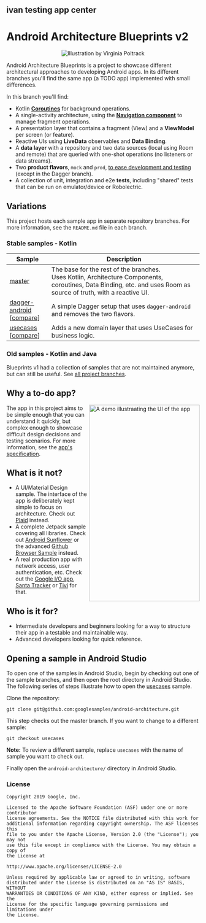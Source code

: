 ## ivan testing app center

# Android Architecture Blueprints v2
<p align="center">
<img src="https://github.com/googlesamples/android-architecture/wiki/images/aab-logov2.png" alt="Illustration by Virginia Poltrack"/>
</p>

Android Architecture Blueprints is a project to showcase different architectural approaches to developing Android apps. In its different branches you'll find the same app (a TODO app) implemented with small differences.

In this branch you'll find:
*   Kotlin **[Coroutines](https://kotlinlang.org/docs/reference/coroutines-overview.html)** for background operations.
*   A single-activity architecture, using the **[Navigation component](https://developer.android.com/guide/navigation/navigation-getting-started)** to manage fragment operations.
*   A presentation layer that contains a fragment (View) and a **ViewModel** per screen (or feature).
*   Reactive UIs using **LiveData** observables and **Data Binding**.
*   A **data layer** with a repository and two data sources (local using Room and remote) that are queried with one-shot operations (no listeners or data streams).
*   Two **product flavors**, `mock` and `prod`, [to ease development and testing](https://android-developers.googleblog.com/2015/12/leveraging-product-flavors-in-android.html) (except in the Dagger branch).
*   A collection of unit, integration and e2e **tests**, including "shared" tests that can be run on emulator/device or Robolectric.

## Variations

This project hosts each sample app in separate repository branches. For more information, see the `README.md` file in each branch.

### Stable samples - Kotlin
|     Sample     | Description |
| ------------- | ------------- |
| [master](https://github.com/googlesamples/android-architecture/tree/master) | The base for the rest of the branches. <br/>Uses Kotlin, Architecture Components, coroutines, Data Binding, etc. and uses Room as source of truth, with a reactive UI. |
| [dagger-android](https://github.com/googlesamples/android-architecture/tree/dagger-android)<br/>[[compare](https://github.com/googlesamples/android-architecture/compare/dagger-android#files_bucket)] | A simple Dagger setup that uses `dagger-android` and removes the two flavors. |
| [usecases](https://github.com/googlesamples/android-architecture/tree/usecases)<br/>[[compare](https://github.com/googlesamples/android-architecture/compare/usecases#files_bucket)] | Adds a new domain layer that uses UseCases for business logic. |

### Old samples - Kotlin and Java

Blueprints v1 had a collection of samples that are not maintained anymore, but can still be useful. See [all project branches](https://github.com/googlesamples/android-architecture/branches).

## Why a to-do app?

<img align="right" src="https://github.com/googlesamples/android-architecture/wiki/images/todoapp.gif" alt="A demo illustraating the UI of the app" width="288" height="512" style="display: inline; float: right"/>

The app in this project aims to be simple enough that you can understand it quickly, but complex enough to showcase difficult design decisions and testing scenarios. For more information, see the [app's specification](https://github.com/googlesamples/android-architecture/wiki/To-do-app-specification).

## What is it not?

*   A UI/Material Design sample. The interface of the app is deliberately kept simple to focus on architecture. Check out [Plaid](https://github.com/android/plaid) instead.
*   A complete Jetpack sample covering all libraries. Check out [Android Sunflower](https://github.com/googlesamples/android-sunflower) or the advanced [Github Browser Sample](https://github.com/googlesamples/android-architecture-components/tree/master/GithubBrowserSample) instead.
*   A real production app with network access, user authentication, etc. Check out the [Google I/O app](https://github.com/google/iosched), [Santa Tracker](https://github.com/google/santa-tracker-android) or [Tivi](https://github.com/chrisbanes/tivi) for that.

## Who is it for?

*   Intermediate developers and beginners looking for a way to structure their app in a testable and maintainable way.
*   Advanced developers looking for quick reference.

## Opening a sample in Android Studio

To open one of the samples in Android Studio, begin by checking out one of the sample branches, and then open the root directory in Android Studio. The following series of steps illustrate how to open the [usecases](tree/usecases/) sample.

Clone the repository:

```
git clone git@github.com:googlesamples/android-architecture.git
```
This step checks out the master branch. If you want to change to a different sample: 

```
git checkout usecases
```

**Note:** To review a different sample, replace `usecases` with the name of sample you want to check out.

Finally open the `android-architecture/` directory in Android Studio.

### License


```
Copyright 2019 Google, Inc.

Licensed to the Apache Software Foundation (ASF) under one or more contributor
license agreements. See the NOTICE file distributed with this work for
additional information regarding copyright ownership. The ASF licenses this
file to you under the Apache License, Version 2.0 (the "License"); you may not
use this file except in compliance with the License. You may obtain a copy of
the License at

http://www.apache.org/licenses/LICENSE-2.0

Unless required by applicable law or agreed to in writing, software
distributed under the License is distributed on an "AS IS" BASIS, WITHOUT
WARRANTIES OR CONDITIONS OF ANY KIND, either express or implied. See the
License for the specific language governing permissions and limitations under
the License.
```
